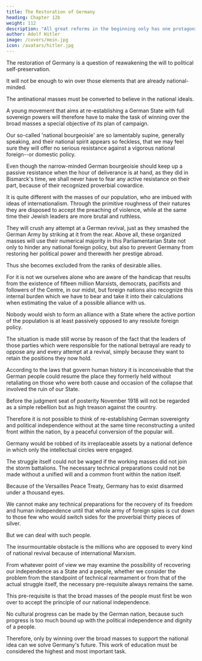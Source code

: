 ```yaml
---
title: The Restoration of Germany
heading: Chapter 12b
weight: 112
description: "All great reforms in the beginning only has one protagonist to come forward on behalf of several millions of people"
author: Adolf Hitler
image: /covers/mein.jpg
icon: /avatars/hitler.jpg
---
```



The restoration of Germany is a question of reawakening the will to political self-preservation.

It will not be enough to win over those elements that are already national-minded.

The antinational masses must be converted to believe in the national ideals. 

A young movement that aims at re-establishing a German State with full sovereign powers will therefore have to make the task of winning over the broad masses a special objective of its plan of campaign. 

Our so-called 'national bourgeoisie' are so lamentably supine, generally speaking, and their national spirit appears so feckless, that we may feel sure they will offer no serious resistance against a vigorous national foreign--or domestic policy. 

Even though the narrow-minded German bourgeoisie should keep up a passive resistance when the hour of deliverance is at hand, as they did in Bismarck's time, we shall never have to fear any active resistance on their part, because of their recognized proverbial cowardice.

It is quite different with the masses of our population, who are imbued with ideas of internationalism. Through the primitive roughness of their natures they are disposed to accept the preaching of violence, while at the same time their Jewish leaders are more brutal and ruthless.

They will crush any attempt at a German revival, just as they smashed the German Army by striking at it from the rear. Above all, these organized masses will use their numerical majority in this Parliamentarian State not only to hinder any national foreign policy, but also to prevent Germany from restoring her political power and therewith her prestige abroad. 

Thus she becomes excluded from the ranks of desirable allies. 

For it is not we ourselves alone who are aware of the handicap that results from the existence of fifteen million Marxists, democrats, pacifists and followers of the Centre, in our midst, but foreign nations also recognize this internal burden which we have to bear and take it into their calculations when estimating the value of a possible alliance with us. 

Nobody would wish to form an alliance with a State where the active portion of the population is at least passively opposed to any resolute foreign policy.

The situation is made still worse by reason of the fact that the leaders of those parties which were responsible for the national betrayal are ready to oppose any and every attempt at a revival, simply because they want to retain the positions they now hold. 

According to the laws that govern human history it is inconceivable that the German people could resume the place they formerly held without retaliating on those who were both cause and occasion of the collapse that involved the ruin of our State. 

Before the judgment seat of posterity November 1918 will not be regarded as a simple rebellion but as high treason against the country.

Therefore it is not possible to think of re-establishing German sovereignty and political independence without at the same time reconstructing a united front within the nation, by a peaceful conversion of the popular will.

<!-- Looked at from the standpoint of practical ways and means, it seems absurd to think of liberating Germany from foreign bondage as long as the masses of the people are not willing to support such an ideal of freedom. After carefully considering this problem from the purely military point of view, everybody, and in particular every officer, will agree that a war cannot be waged against an outside enemy by battalions of students; but that, together with the brains of the nation, the physical strength of the nation is also
necessary.  -->

Germany would be robbed of its irreplaceable assets by a national defence in which only the intellectual circles were engaged.

<!-- The young German intellectuals who joined the volunteer regiments fell on the battlefields of Flanders in the autumn of 1914 were bitterly
missed later on. 

They were the dearest treasure which the nation possessed and their loss could not be made good in the course of the war. And it is not only  -->

The struggle itself could not be waged if the working masses did not join the storm battalions. The necessary technical preparations could not be made without a unified will and a common front within the nation itself.


Because of the Versailles Peace Treaty, Germany has to exist disarmed under a thousand eyes.

We cannot make any technical preparations for the recovery of its freedom and human independence until that whole army of foreign spies is cut down to those few who would switch sides for the proverbial thirty pieces of silver. 

<!--  whose inborn baseness would lead them to betray anything and
everything for  -->

But we can deal with such people. 

The insurmountable obstacle is the millions who are opposed to every kind of national revival because of international Marxism.

 <!-- simply because of their political opinions, constitute an -->


<!-- At least the obstacle will remain insurmountable as long as the cause of their opposition, which is , is not overcome and its teachings banished from both their
hearts and heads. -->

From whatever point of view we may examine the possibility of recovering our independence as a State and a people, whether we consider the problem from the standpoint of technical rearmament or from that of the actual struggle itself, the necessary pre-requisite always remains the same. 

This pre-requisite is that the broad masses of the people must first be won over to accept the principle of our national independence.

<!-- If we do not regain our external freedom every step forward in domestic reform will at best be an augmentation of our productive powers for the benefit of those nations that look upon us as a colony to be exploited. The surplus produced by any so-called improvement would only go into the hands of our international controllers and any social betterment would at best increase the product of our labour in favour of those
people.  -->

No cultural progress can be made by the German nation, because such progress is too much bound up with the political independence and dignity of a people. 

Therefore, only by winning over the broad masses to support the national idea can we solve Germany's future. This work of education must be considered the highest and most important task.

<!-- as we can find a satisfactory solution for the problem  -->

 <!-- to be accomplished by a movement which does not strive merely to satisfy the needs of the moment but considers itself bound to examine in the light of future results everything it decides to do or refrain from doing.  -->

